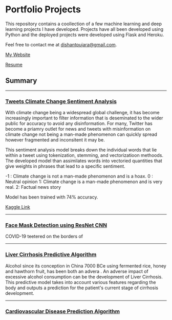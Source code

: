 # Portfolio Projects

This repository contains a coollection of a few machine learning and deep learning projects I have developed. Projects have all been developed using Python and the deployed projects were developed using Flask and Heroku. 

Feel free to contact me at [dishantpujara@gmail.com](dishantpujara@gmail.com). 

[My Website]()

[Resume]()

## Summary 
__________________________________________
 ### [Tweets Climate Change Sentiment Analysis](https://github.com/d-pujara/my_portfolio/tree/main/twitter_sentiment_analysis)
 
With climate change being a widespread global challenge, it has become increasingly important to filter information that is deseminated to the wider public for accuracy to avoid any disinformation. For many, Twitter has become a priamry outlet for news and tweets with misinformation on climate change not being a man-made phenomenon can quickly spread however fragmented and inconsitent it may be. 

This sentiment analysis model breaks down the individual words that lie within a tweet using tokenization, stemming, and vectorizatioon methoods. The developed model than assimilates words into vectoried quantities that give weights in phrases that lead to a specific sentiment. 

-1 : Climate change is not a man-made phenomenon and is a hoax. 
0 : Neutral opinion 
1: Climate change is a man-made phenomenon and is very real.
2: Factual news story

Model has been trained with 74% accuracy. 


[Kaggle Link](https://www.kaggle.com/datasets/edqian/twitter-climate-change-sentiment-dataset)

__________________________________________

### [Face Mask Detection using ResNet CNN]() 

COVID-19 teetered on the borders of 

__________________________________________

### [Liver Cirrhosis Predictive Algorithm]()

Alcohol since its conception in China 7000 BCe using fermented rice, honey and hawthorn fruit, has been both an advera . An adverse impact of excessive alcohol consumption can be the development of Liver Cirrhosis. This predictive model takes into account various features regarding the body and outputs a prediction for the patient's current stage of cirrhosis development.
__________________________________________

### [Cardiovascular Disease Prediction Algorithm]()






